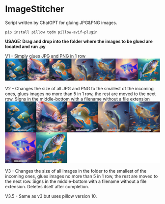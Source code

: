 # ImageStitcher
Script written by ChatGPT for gluing JPG&PNG images.

```
pip install pillow tqdm pillow-avif-plugin
```

**USAGE: Drag and drop into the folder where the images to be glued are located and run .py**

V1 - Simply glues JPG and PNG in 1 row
![V1](https://raw.githubusercontent.com/CakeFlyCookie/ImageStitcher/main/Examples/v1.png)

V2 - Changes the size of all JPG and PNG to the smallest of the incoming ones, glues images no more than 5 in 1 row, the rest are moved to the next row. Signs in the middle-bottom with a filename without a file extension
![V2](https://github.com/CakeFlyCookie/ImageStitcher/blob/main/Examples/v2.png?raw=true)

V3 - Changes the size of all images in the folder to the smallest of the incoming ones, glues images no more than 5 in 1 row, the rest are moved to the next row. Signs in the middle-bottom with a filename without a file extension. Deletes itself after completion.

V3.5 - Same as v3 but uses pillow version 10.

